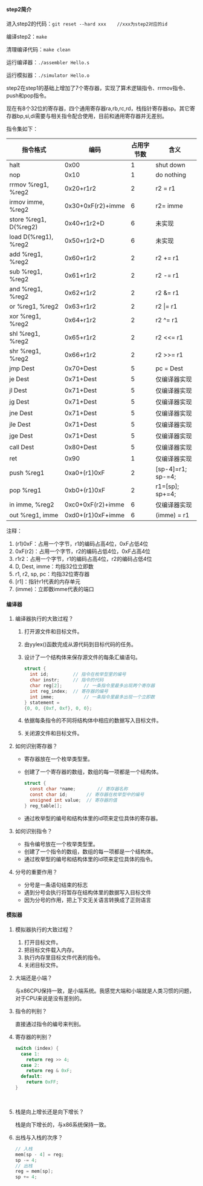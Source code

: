 #### step2简介

进入step2的代码：`git reset --hard xxx	//xxx为step2对应的id`

编译step2：`make`

清理编译代码：`make clean`

运行编译器：`./assembler Hello.s`

运行模拟器：`./simulator Hello.o`

step2在step1的基础上增加了7个寄存器，实现了算术逻辑指令、rrmov指令、push和pop指令。

现在有8个32位的寄存器，四个通用寄存器ra,rb,rc,rd，栈指针寄存器sp。其它寄存器bp,si,di需要与相关指令配合使用，目前和通用寄存器并无差别。

指令集如下：

| 指令格式                  | 编码                | 占用字节数 | 含义                |
| --------------------- | ----------------- | ----- | ----------------- |
| halt                  | 0x00              | 1     | shut down         |
| nop                   | 0x10              | 1     | do nothing        |
| rrmov %reg1, %reg2    | 0x20+r1r2         | 2     | r2 = r1           |
| irmov imme, %reg2     | 0x30+0xF(r2)+imme | 6     | r2= imme          |
| store %reg1, D(%reg2) | 0x40+r1r2+D       | 6     | 未实现               |
| load D(%reg1), %reg2  | 0x50+r1r2+D       | 6     | 未实现               |
| add %reg1, %reg2      | 0x60+r1r2         | 2     | r2 += r1          |
| sub %reg1, %reg2      | 0x61+r1r2         | 2     | r2 -= r1          |
| and %reg1, %reg2      | 0x62+r1r2         | 2     | r2 &= r1          |
| or  %reg1, %reg2      | 0x63+r1r2         | 2     | r2 \|= r1         |
| xor %reg1, %reg2      | 0x64+r1r2         | 2     | r2 ^= r1          |
| shl %reg1, %reg2      | 0x65+r1r2         | 2     | r2 <<= r1         |
| shr %reg1, %reg2      | 0x66+r1r2         | 2     | r2 >>= r1         |
| jmp Dest              | 0x70+Dest         | 5     | pc = Dest         |
| je Dest               | 0x71+Dest         | 5     | 仅编译器实现            |
| jl Dest               | 0x71+Dest         | 5     | 仅编译器实现            |
| jg Dest               | 0x71+Dest         | 5     | 仅编译器实现            |
| jne Dest              | 0x71+Dest         | 5     | 仅编译器实现            |
| jle Dest              | 0x71+Dest         | 5     | 仅编译器实现            |
| jge Dest              | 0x71+Dest         | 5     | 仅编译器实现            |
| call Dest             | 0x80+Dest         | 5     | 仅编译器实现            |
| ret                   | 0x90              | 1     | 仅编译器实现            |
| push %reg1            | 0xa0+(r1)0xF      | 2     | [sp-4]=r1; sp-=4; |
| pop %reg1             | 0xb0+(r1)0xF      | 2     | r1=[sp]; sp+=4;   |
| in imme, %reg2        | 0xc0+0xF(r2)+imme | 6     | 仅编译器实现            |
| out %reg1, imme       | 0xd0+(r1)0xF+imme | 6     | (imme) = r1       |

注释：

1.  (r1)0xF：占用一个字节，r1的编码占高4位，0xF占低4位
2.  0xF(r2)：占用一个字节，r2的编码占低4位，0xF占高4位
3.  r1r2：占用一个字节，r1的编码占高4位，r2的编码占低4位
4.  D, Dest, imme：均指32位立即数
5.  r1, r2, sp, pc：均指32位寄存器
6.  [r1]：指针r1代表的内存单元
7.  (imme)：立即数imme代表的端口

#### 编译器

1. 编译器执行的大致过程？

   1. 打开源文件和目标文件。

   2. 由yylex()函数完成从源代码到目标代码的任务。

   3. 设计了一个结构体来保存源文件的每条汇编语句。

      ```c
      struct {
        int id;			// 指令在枚举型里的编号
        char instr;		// 指令的代码
        char reg[2];		// 一条指令里最多出现两个寄存器
        int reg_index;	// 寄存器的编号
        int imme;			// 一条指令里最多出现一个立即数
      } statement =
      {0, 0, {0xf, 0xf}, 0, 0};
      ```
   4. 依据每条指令的不同将结构体中相应的数据写入目标文件。

   5. 关闭源文件和目标文件。

2. 如何识别寄存器？

   - 寄存器放在一个枚举类型里。

   - 创建了一个寄存器的数组，数组的每一项都是一个结构体。

     ```c
     struct {
       const char *name;		// 寄存器名称
       const char id;		// 寄存器在枚举型中的编号
       unsigned int value;	// 寄存器的值
     } reg_table[];
     ```
   - 通过枚举型的编号和结构体里的id项来定位具体的寄存器。

3. 如何识别指令？

   - 指令编号放在一个枚举类型里。
   - 创建了一个指令的数组，数组的每一项都是一个结构体。
   - 通过枚举型的编号和结构体里的id项来定位具体的指令。

4. 分号的重要作用？

   - 分号是一条语句结束的标志
   - 遇到分号会执行将暂存在结构体里的数据写入目标文件
   - 因为分号的作用，把上下文无关语言转换成了正则语言

#### 模拟器

1. 模拟器执行的大致过程？

   1. 打开目标文件。
   2. 把目标文件载入内存。
   3. 执行内存里目标文件代表的指令。
   4. 关闭目标文件。

2. 大端还是小端？

   与x86CPU保持一致，是小端系统。我感觉大端和小端就是人类习惯的问题，对于CPU来说是没有差别的。

3. 指令的判别？

   直接通过指令的编号来判别。

4. 寄存器的判别？

   ```c
   switch (index) {
     case 1:
       return reg >> 4;
     case 2:
       return reg & 0xF;
     default:
       return 0xFF;
   }
   ```

   ​

5. 栈是向上增长还是向下增长？

   栈是向下增长的，与x86系统保持一致。

6. 出栈与入栈的次序？

   ```c
   // 入栈
   mem[sp - 4] = reg;
   sp -= 4;
   // 出栈
   reg = mem[sp];
   sp += 4;
   ```

   ​

